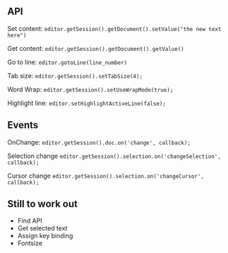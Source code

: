 ## API
Set content:
`editor.getSession().getDocument().setValue("the new text here")`

Get content:
`editor.getSession().getDocument().getValue()`

Go to line:
`editor.gotoLine(line_number)`

Tab size:
`editor.getSession().setTabSize(4);`

Word Wrap:
`editor.getSession().setUseWrapMode(true);`

Highlight line:
`editor.setHighlightActiveLine(false);`

## Events
OnChange:
`editor.getSession().doc.on('change', callback);`

Selection change
`editor.getSession().selection.on('changeSelection', callback);`

Cursor change
`editor.getSession().selection.on('changeCursor', callback);`

## Still to work out
* Find API
* Get selected text
* Assign key binding
* Fontsize